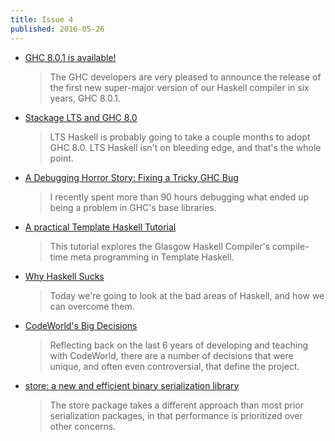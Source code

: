 ```yaml
---
title: Issue 4
published: 2016-05-26
---
```


-   [GHC 8.0.1 is available!](https://ghc.haskell.org/trac/ghc/blog/ghc-8.0.1-released)

    > The GHC developers are very pleased to announce the release of the first new super-major version of our Haskell compiler in six years, GHC 8.0.1.

-   [Stackage LTS and GHC 8.0](https://unknownparallel.wordpress.com/2016/05/22/stackage-lts-and-ghc-8-0/)

    > LTS Haskell is probably going to take a couple months to adopt GHC 8.0. LTS Haskell isn't on bleeding edge, and that's the whole point.

-   [A Debugging Horror Story: Fixing a Tricky GHC Bug](http://www.echonolan.net/posts/2016-05-10-a-debugging-horror-story.html)

    > I recently spent more than 90 hours debugging what ended up being a problem in GHC's base libraries.

-   [A practical Template Haskell Tutorial](https://wiki.haskell.org/index.php?title=A_practical_Template_Haskell_Tutorial&oldid=60792)

    > This tutorial explores the Glasgow Haskell Compiler's compile-time meta programming in Template Haskell.

-   [Why Haskell Sucks](https://secure.plaimi.net/~alexander/tmp/pres/2016-05-11-why-haskell-sucks.html#2)

    > Today we're going to look at the bad areas of Haskell, and how we can overcome them.

-   [CodeWorld's Big Decisions](https://cdsmith.wordpress.com/2016/05/22/codeworlds-big-decisions/)

    > Reflecting back on the last 6 years of developing and teaching with CodeWorld, there are a number of decisions that were unique, and often even controversial, that define the project.

-   [store: a new and efficient binary serialization library](https://www.fpcomplete.com/blog/2016/05/store-package)

    > The store package takes a different approach than most prior serialization packages, in that performance is prioritized over other concerns.

